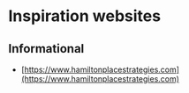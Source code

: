 # Inspiration websites

## Informational

- [https://www.hamiltonplacestrategies.com](https://www.hamiltonplacestrategies.com)
